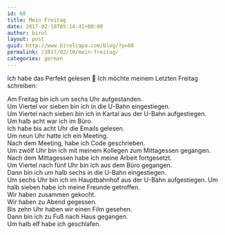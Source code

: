 ```yaml
---
id: 68
title: Mein Freitag
date: 2017-02-10T05:14:41+00:00
author: birol
layout: post
guid: http://www.birolcapa.com/blog/?p=68
permalink: /2017/02/10/mein-freitag/
categories: german
---
```

Ich habe das Perfekt gelesen 🙂 Ich möchte meinem Letzten Freitag schreiben:

Am Freitag bin ich um sechs Uhr aufgestanden.  
Um Viertel vor sieben bin ich in die U-Bahn eingestiegen.  
Um Viertel nach sieben bin ich in Kartal aus der U-Bahn aufgestiegen.  
Um halb acht war ich im Büro.  
Ich habe bis acht Uhr die Emails gelesen.  
Um neun Uhr hatte ich ein Meeting.  
Nach dem Meeting, habe ich Code geschrieben.  
Um zwölf Uhr bin ich mit meinem Kollegen zum Mittagessen gegangen.  
Nach dem Mittagessen habe ich meine Arbeit fortgesetzt.  
Um Viertel nach fünf Uhr bin ich aus dem Büro gegangen.  
Dann bin ich um halb sechs in die U-Bahn eingestiegen.  
Um sechs Uhr bin ich im Hauptbahnhof aus der U-Bahn aufgestiegen.
Um halb sieben habe ich meine Freunde getroffen.  
Wir haben zusammen gekocht.  
Wir haben zu Abend gegessen.  
Bis zehn Uhr haben wir einen Film gesehen.  
Dann bin ich zu Fuß nach Haus gegangen.  
Um halb elf habe ich geschlafen.